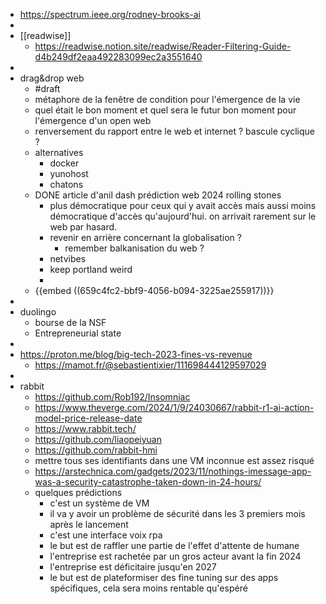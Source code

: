 - https://spectrum.ieee.org/rodney-brooks-ai
-
- [[readwise]]
	- https://readwise.notion.site/readwise/Reader-Filtering-Guide-d4b249df2eaa492283099ec2a3551640
-
- drag&drop web
	- #draft
	- métaphore de la fenêtre de condition pour l'émergence de la vie
	- quel était le bon moment et quel sera le futur bon moment pour l'émergence d'un open web
	- renversement du rapport entre le web et internet ? bascule cyclique ?
	- alternatives
		- docker
		- yunohost
		- chatons
	- DONE article d'anil dash prédiction web 2024 rolling stones
		- plus démocratique pour ceux qui y avait accès mais aussi moins démocratique d'accès qu'aujourd'hui. on arrivait rarement sur le web par hasard.
		- revenir en arrière concernant la globalisation ?
			- remember balkanisation du web ?
		- netvibes
		- keep portland weird
		-
	- {{embed ((659c4fc2-bbf9-4056-b094-3225ae255917))}}
-
- duolingo
	- bourse de la NSF
	- Entrepreneurial state
-
- https://proton.me/blog/big-tech-2023-fines-vs-revenue
	- https://mamot.fr/@sebastientixier/111698444129597029
-
- rabbit
	- https://github.com/Rob192/Insomniac
	- https://www.theverge.com/2024/1/9/24030667/rabbit-r1-ai-action-model-price-release-date
	- https://www.rabbit.tech/
	- https://github.com/liaopeiyuan
	- https://github.com/rabbit-hmi
	- mettre tous ses identifiants dans une VM inconnue est assez risqué
	- https://arstechnica.com/gadgets/2023/11/nothings-imessage-app-was-a-security-catastrophe-taken-down-in-24-hours/
	- quelques prédictions
		- c'est un système de VM
		- il va y avoir un problème de sécurité dans les 3 premiers mois après le lancement
		- c'est une interface voix rpa
		- le but est de raffler une partie de l'effet d'attente de humane
		- l'entreprise est rachetée par un gros acteur avant la fin 2024
		- l'entreprise est déficitaire jusqu'en 2027
		- le but est de plateformiser des fine tuning sur des apps spécifiques, cela sera moins rentable qu'espéré